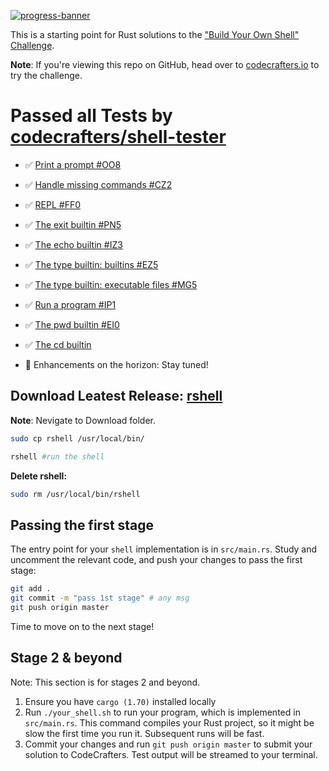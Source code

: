 [![progress-banner](https://backend.codecrafters.io/progress/shell/4240de03-3abd-4b80-a213-d7dc918d0654)](https://app.codecrafters.io/users/codecrafters-bot?r=2qF)

This is a starting point for Rust solutions to the
["Build Your Own Shell" Challenge](https://app.codecrafters.io/courses/shell/overview).

**Note**: If you're viewing this repo on GitHub, head over to
[codecrafters.io](https://codecrafters.io) to try the challenge.

# Passed all Tests by [codecrafters/shell-tester](https://github.com/codecrafters-io/shell-tester)

- ✅ [Print a prompt #OO8](https://app.codecrafters.io/courses/shell/stages/oo8)

- ✅ [Handle missing commands #CZ2](https://app.codecrafters.io/courses/shell/stages/cz2)

- ✅ [REPL #FF0](https://app.codecrafters.io/courses/shell/stages/ff0)

- ✅ [The exit builtin #PN5](https://app.codecrafters.io/courses/shell/stages/pn5)

- ✅ [The echo builtin #IZ3](https://app.codecrafters.io/courses/shell/stages/iz3)

- ✅ [The type builtin: builtins #EZ5](https://app.codecrafters.io/courses/shell/stages/ez5)

- ✅ [The type builtin: executable files #MG5](https://app.codecrafters.io/courses/shell/stages/mg5)

- ✅ [Run a program #IP1](https://app.codecrafters.io/courses/shell/stages/ip1)

- ✅ [The pwd builtin #EI0](https://app.codecrafters.io/courses/shell/stages/ei0)

- ✅ [The cd builtin](https://app.codecrafters.io/courses/shell/stages/gp4)

-  🌟 Enhancements on the horizon: Stay tuned!

## Download Leatest Release: [rshell](https://github.com/akash2061/codecrafters-shell-rust/releases)
**Note**: Nevigate to Download folder.
```bash
sudo cp rshell /usr/local/bin/

rshell #run the shell
```
**Delete rshell:**
```bash
sudo rm /usr/local/bin/rshell
```

## Passing the first stage

The entry point for your `shell` implementation is in `src/main.rs`. Study and
uncomment the relevant code, and push your changes to pass the first stage:

```sh
git add .
git commit -m "pass 1st stage" # any msg
git push origin master
```

Time to move on to the next stage!

## Stage 2 & beyond

Note: This section is for stages 2 and beyond.

1. Ensure you have `cargo (1.70)` installed locally
1. Run `./your_shell.sh` to run your program, which is implemented in
   `src/main.rs`. This command compiles your Rust project, so it might be slow
   the first time you run it. Subsequent runs will be fast.
1. Commit your changes and run `git push origin master` to submit your solution
   to CodeCrafters. Test output will be streamed to your terminal.
